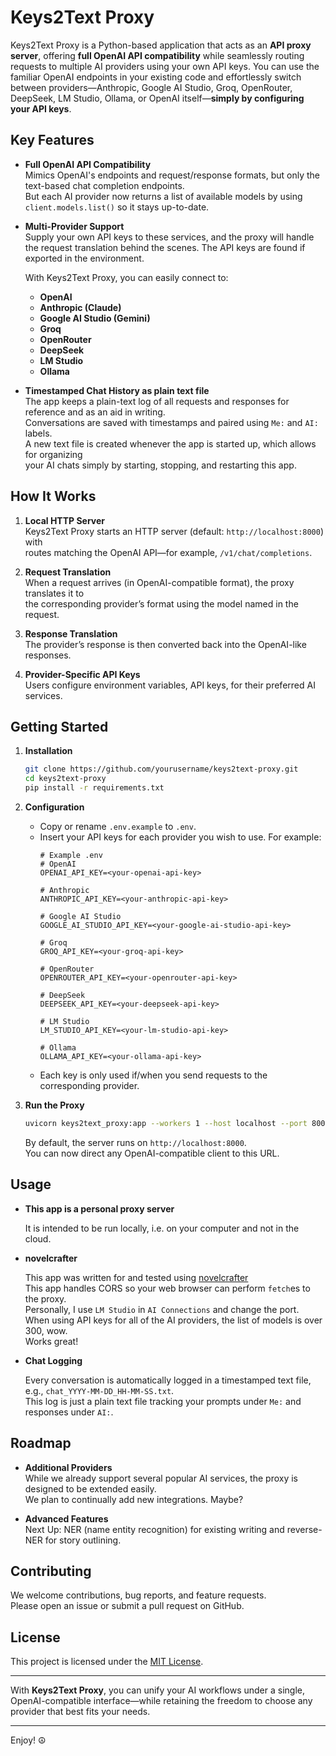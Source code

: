 # Keys2Text Proxy

Keys2Text Proxy is a Python-based application that acts as an **API proxy server**, 
offering **full OpenAI API compatibility** while seamlessly routing requests to multiple 
AI providers using your own API keys. You can use the familiar OpenAI endpoints in your 
existing code and effortlessly switch between providers—Anthropic, Google AI Studio, Groq, 
OpenRouter, DeepSeek, LM Studio, Ollama, or OpenAI itself—**simply by configuring your API keys**.

## Key Features

- **Full OpenAI API Compatibility**  
  Mimics OpenAI's endpoints and request/response formats, but only the text-based chat completion endpoints.<br>
  But each AI provider now returns a list of available models by using `client.models.list()` so it stays up-to-date.

- **Multi-Provider Support**  
   Supply your own API keys to these services, and the proxy will handle 
   the request translation behind the scenes.
   The API keys are found if exported in the environment.

  With Keys2Text Proxy, you can easily connect to:
  - **OpenAI**  
  - **Anthropic (Claude)**  
  - **Google AI Studio (Gemini)**  
  - **Groq**  
  - **OpenRouter**  
  - **DeepSeek**  
  - **LM Studio**  
  - **Ollama**

- **Timestamped Chat History as plain text file**  
  The app keeps a plain-text log of all requests and responses for reference and as an aid in writing.<br>
  Conversations are saved with timestamps and paired using `Me:` and `AI:` labels.<br>
  A new text file is created whenever the app is started up, which allows for organizing <br>
  your AI chats simply by starting, stopping, and restarting this app.

## How It Works

1. **Local HTTP Server**  
   Keys2Text Proxy starts an HTTP server (default: `http://localhost:8000`) with <br>
   routes matching the OpenAI API—for example, `/v1/chat/completions`.

2. **Request Translation**  
   When a request arrives (in OpenAI-compatible format), the proxy translates it to <br>
   the corresponding provider’s format using the model named in the request.

3. **Response Translation**  
   The provider’s response is then converted back into the OpenAI-like responses.

4. **Provider-Specific API Keys**  
   Users configure environment variables, API keys, for their preferred AI services. 

## Getting Started

1. **Installation**  
   ```bash
   git clone https://github.com/yourusername/keys2text-proxy.git
   cd keys2text-proxy
   pip install -r requirements.txt
   ```

2. **Configuration**  
   - Copy or rename `.env.example` to `.env`.
   - Insert your API keys for each provider you wish to use. For example:
     ```plaintext
     # Example .env
     # OpenAI
     OPENAI_API_KEY=<your-openai-api-key>
     
     # Anthropic
     ANTHROPIC_API_KEY=<your-anthropic-api-key>
     
     # Google AI Studio
     GOOGLE_AI_STUDIO_API_KEY=<your-google-ai-studio-api-key>
     
     # Groq
     GROQ_API_KEY=<your-groq-api-key>
     
     # OpenRouter
     OPENROUTER_API_KEY=<your-openrouter-api-key>
     
     # DeepSeek
     DEEPSEEK_API_KEY=<your-deepseek-api-key>
     
     # LM Studio
     LM_STUDIO_API_KEY=<your-lm-studio-api-key>
     
     # Ollama
     OLLAMA_API_KEY=<your-ollama-api-key>
     ```
   - Each key is only used if/when you send requests to the corresponding provider.

3. **Run the Proxy**  
   ```bash
   uvicorn keys2text_proxy:app --workers 1 --host localhost --port 8000
   ```
   By default, the server runs on `http://localhost:8000`. <br>
   You can now direct any OpenAI-compatible client to this URL.


## Usage

- **This app is a personal proxy server**

  It is intended to be run locally, i.e. on your computer and not in the cloud.

- **novelcrafter**

  This app was written for and tested using [novelcrafter](https://www.novelcrafter.com)<br>
  This app handles CORS so your web browser can perform `fetch`es to the proxy.<br>
  Personally, I use `LM Studio` in `AI Connections` and change the port.<br>
  When using API keys for all of the AI providers, the list of models is over 300, wow.<br>
  Works great!

- **Chat Logging**  

  Every conversation is automatically logged in a timestamped text file, e.g., `chat_YYYY-MM-DD_HH-MM-SS.txt`.<br>
  This log is just a plain text file tracking your prompts under `Me:` and responses under `AI:`.

## Roadmap

- **Additional Providers**  
  While we already support several popular AI services, the proxy is designed to be extended easily.<br> 
  We plan to continually add new integrations. Maybe?

- **Advanced Features**  
  Next Up: NER (name entity recognition) for existing writing and reverse-NER for story outlining.

## Contributing

We welcome contributions, bug reports, and feature requests. <br>
Please open an issue or submit a pull request on GitHub.

## License

This project is licensed under the [MIT License](LICENSE).

---

With **Keys2Text Proxy**, you can unify your AI workflows under a single, <br>
OpenAI-compatible interface—while retaining the freedom to choose any provider that best fits your needs. 

---


Enjoy! ☮️
